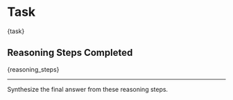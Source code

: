 # Task

{task}

## Reasoning Steps Completed

{reasoning_steps}

---

Synthesize the final answer from these reasoning steps.
